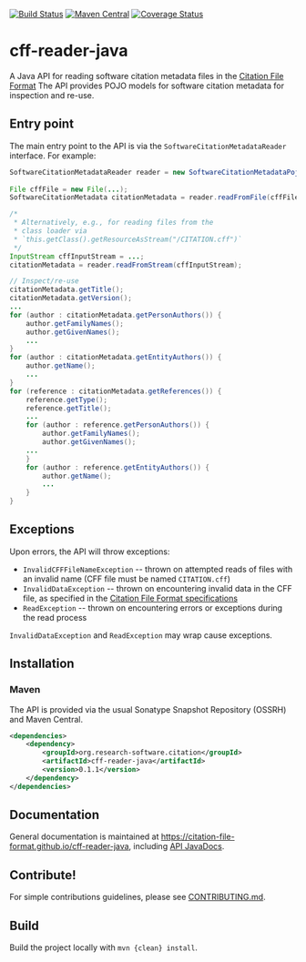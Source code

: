 [![Build Status](https://travis-ci.org/citation-file-format/cff-reader-java.svg?branch=master)](https://travis-ci.org/citation-file-format/cff-reader-java) 
[![Maven Central](https://maven-badges.herokuapp.com/maven-central/org.research-software.citation/cff-reader-java/badge.svg)](https://maven-badges.herokuapp.com/maven-central/org.research-software.citation/cff-reader-java)
[![Coverage Status](https://coveralls.io/repos/github/citation-file-format/cff-reader-java/badge.svg?branch=master)](https://coveralls.io/github/citation-file-format/cff-reader-java?branch=master)

# cff-reader-java

A Java API for reading software citation metadata files in the 
[Citation File Format](https://citation-file-format.github.io/)
The API provides POJO models for software citation metadata for inspection and 
re-use.

## Entry point

The main entry point to the API is via the `SoftwareCitationMetadataReader` 
interface. For example:

```java
SoftwareCitationMetadataReader reader = new SoftwareCitationMetadataPojoReader();
		
File cffFile = new File(...);
SoftwareCitationMetadata citationMetadata = reader.readFromFile(cffFile);

/* 
 * Alternatively, e.g., for reading files from the
 * class loader via 
 * `this.getClass().getResourceAsStream("/CITATION.cff")`
 */
InputStream cffInputStream = ...;
citationMetadata = reader.readFromStream(cffInputStream);

// Inspect/re-use
citationMetadata.getTitle();
citationMetadata.getVersion();
...
for (author : citationMetadata.getPersonAuthors()) {
	author.getFamilyNames();
	author.getGivenNames();
	...
}
for (author : citationMetadata.getEntityAuthors()) {
	author.getName();
	...
}
for (reference : citationMetadata.getReferences()) {
	reference.getType();
	reference.getTitle();
	...
	for (author : reference.getPersonAuthors()) {
		author.getFamilyNames();
		author.getGivenNames();
	...
	}
	for (author : reference.getEntityAuthors()) {
		author.getName();
		...
	}
}

```

## Exceptions

Upon errors, the API will throw exceptions:

- `InvalidCFFFileNameException` -- thrown on attempted reads of files with an
invalid name (CFF file must be named `CITATION.cff`)
- `InvalidDataException` -- thrown on encountering invalid data in the CFF file,
as specified in the 
[Citation File Format specifications](https://citation-file-format.github.io/)
- `ReadException` -- thrown on encountering errors or exceptions during the
read process

`InvalidDataException` and `ReadException` may wrap cause exceptions.


## Installation

### Maven

The API is provided via the usual Sonatype Snapshot Repository (OSSRH) and Maven 
Central.

```xml
<dependencies>
    <dependency>
        <groupId>org.research-software.citation</groupId>
        <artifactId>cff-reader-java</artifactId>
        <version>0.1.1</version>
    </dependency>
</dependencies>

```

## Documentation

General documentation is maintained at <https://citation-file-format.github.io/cff-reader-java>,
including [API JavaDocs](https://citation-file-format.github.io/cff-reader-java/apidocs/index.html).

## Contribute!

For simple contributions guidelines, please see [CONTRIBUTING.md](CONTRIBUTING.md).

## Build

Build the project locally with `mvn {clean} install`.